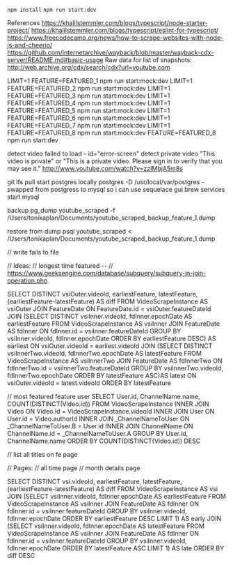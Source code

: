 `npm install`
`npm run start:dev`

References
https://khalilstemmler.com/blogs/typescript/node-starter-project/
https://khalilstemmler.com/blogs/typescript/eslint-for-typescript/
https://www.freecodecamp.org/news/how-to-scrape-websites-with-node-js-and-cheerio/
https://github.com/internetarchive/wayback/blob/master/wayback-cdx-server/README.md#basic-usage
Raw data for list of snapshots: http://web.archive.org/cdx/search/cdx?url=youtube.com

LIMIT=1 FEATURE=FEATURED_1 npm run start:mock:dev
LIMIT=1 FEATURE=FEATURED_2 npm run start:mock:dev
LIMIT=1 FEATURE=FEATURED_3 npm run start:mock:dev
LIMIT=1 FEATURE=FEATURED_4 npm run start:mock:dev
LIMIT=1 FEATURE=FEATURED_5 npm run start:mock:dev
LIMIT=1 FEATURE=FEATURED_6 npm run start:mock:dev
LIMIT=1 FEATURE=FEATURED_7 npm run start:mock:dev
LIMIT=1 FEATURE=FEATURED_8 npm run start:mock:dev
FEATURE=FEATURED_8 npm run start:dev

detect video failed to load - id="error-screen"
detect private video "This video is private" or "This is a private video. Please sign in to verify that you may see it." http://www.youtube.com/watch?v=zzIMbjA5m8s


git lfs pull
start postgres locally postgres -D /usr/local/var/postgres - swapped from postgress to mysql so i can use sequelace gui
brew services start mysql

backup
pg_dump youtube_scraped -f /Users/tonikaplan/Documents/youtube_scraped_backup_feature_1.dump 

restore from dump
psql youtube_scraped < /Users/tonikaplan/Documents/youtube_scraped_backup_feature_1.dump 


<!-- // TODO: now migation to add multiple author links -->
<!-- // TODO: videos have multiple links -->
<!-- // TODO: now multiple usernames? -->
<!-- // move duration, title, description to videofeatureinstance -->
// write fails to file

// Ideas:
// longest time featured
-- // https://www.geeksengine.com/database/subquery/subquery-in-join-operation.php

SELECT DISTINCT vsiOuter.videoId,
       earliestFeature,
       latestFeature,
       (earliestFeature-latestFeature) AS diff
FROM VideoScrapeInstance AS vsiOuter
JOIN FeatureDate ON FeatureDate.id = vsiOuter.featureDateId
JOIN 
  (SELECT DISTINCT vsiInner.videoId,
          fdInner.epochDate AS earliestFeature
   FROM VideoScrapeInstance AS vsiInner
   JOIN FeatureDate AS fdInner ON fdInner.id = vsiInner.featureDateId
   GROUP BY vsiInner.videoId,
            fdInner.epochDate
   ORDER BY earliestFeature DESC) AS earliest ON vsiOuter.videoId = earliest.videoId
JOIN
  (SELECT DISTINCT vsiInnerTwo.videoId,
          fdInnerTwo.epochDate AS latestFeature
   FROM VideoScrapeInstance AS vsiInnerTwo
   JOIN FeatureDate AS fdInnerTwo ON fdInnerTwo.id = vsiInnerTwo.featureDateId
   GROUP BY vsiInnerTwo.videoId,
            fdInnerTwo.epochDate
   ORDER BY latestFeature ASC)AS latest ON vsiOuter.videoId = latest.videoId
   ORDER BY latestFeature


// most featured feature user
SELECT 
User.id,
ChannelName.name,
COUNT(DISTINCT(Video.id))
FROM 
  VideoScrapeInstance
  INNER JOIN Video ON Video.id = VideoScrapeInstance.videoId
  INNER JOIN User ON User.id = Video.authorId 
  INNER JOIN _ChannelNameToUser ON _ChannelNameToUser.B = User.id
  INNER JOIN ChannelName ON ChannelName.id = _ChannelNameToUser.A
GROUP BY 
  User.id, ChannelName.name
ORDER BY 
  COUNT(DISTINCT(Video.id)) DESC

// list all titles on fe page


// Pages:
// all time page
// month details page












SELECT DISTINCT vsi.videoId,
                earliestFeature,
                latestFeature,
                (earliestFeature-latestFeature) AS diff 
FROM VideoScrapeInstance AS vsi
JOIN
  (SELECT vsiInner.videoId,
          fdInner.epochDate AS earliestFeature
   FROM VideoScrapeInstance AS vsiInner
   JOIN FeatureDate AS fdInner ON fdInner.id = vsiInner.featureDateId
   GROUP BY vsiInner.videoId,
            fdInner.epochDate
   ORDER BY earliestFeature DESC
   LIMIT 1) AS early
JOIN
  (SELECT vsiInner.videoId,
          fdInner.epochDate AS latestFeature
   FROM VideoScrapeInstance AS vsiInner
   JOIN FeatureDate AS fdInner ON fdInner.id = vsiInner.featureDateId
   GROUP BY vsiInner.videoId,
            fdInner.epochDate
   ORDER BY latestFeature ASC
   LIMIT 1) AS late
ORDER BY diff DESC